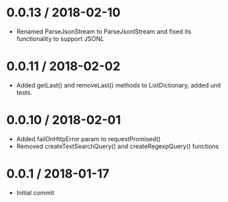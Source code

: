 0.0.13 / 2018-02-10
===================
- Renamed ParseJsonStream to ParseJsonlStream and fixed its functionality to support JSONL

0.0.11 / 2018-02-02
===================
- Added getLast() and removeLast() methods to ListDictionary, added unit tests.

0.0.10 / 2018-02-01
===================
- Added failOnHttpError param to requestPromised()
- Removed createTextSearchQuery() and createRegexpQuery() functions

0.0.1 / 2018-01-17
==================
- Initial commit
